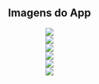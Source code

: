 <h2 align="center">Imagens do App</h2>

<div align="center">
  <img src="Captura de tela 2024-04-30 222834.png"></img>
</div>

<div align="center">
  <img src="Captura de tela 2024-04-30 222907.png"></img>
</div>

<div align="center">
  <img src="Captura de tela 2024-04-30 223046.png"></img>
</div>

<div align="center">
  <img src="Captura de tela 2024-04-30 223122.png"></img>
</div>

<div align="center">
  <img src="Captura de tela 2024-04-30 223200.png"></img>
</div>

<div align="center">
  <img src="Captura de tela 2024-04-30 223225.png"></img>
</div>
